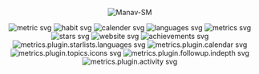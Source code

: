 <!---<p align="center">
    <img src="Hello.gif" />
</p>

<p align="center">
    <img src="github-metrics.svg"  alt="metric svg" class="center"/>
</p>-->

<p align="center"> <img src="https://komarev.com/ghpvc/?username=Manav-SM" alt="Manav-SM" /> </p>

<!---<details align="center">
    <summary>View my Github insights</summary>-->


<!---<table align="center">
   <tbody>
       <tr>
           <td><img src="github-metrics.svg"  alt="metric svg" class="center"/></td>
           <td><img src="habit.svg"  alt="habit svg" class="center"/></td>
       </tr>
       <tr>
        <td><img src="calender.svg"  alt="calender svg" class="center"/></td>
         <td><img src="languages.svg"  alt="languages svg" class="center"/></td>
       </tr>
       <tr>
         <td><img src="metrics.plugin.activity.svg"  alt="metrics svg" class="center"/></td>
         <td><img src="achievements.svg"  alt="achievements svg" class="center"/></td>
       </tr>
       <tr>
        <td><img src="stars.svg"  alt="stars svg" class="center"/></td>
        <td><img src="website.svg"  alt="website svg" class="center"/></td>
       </tr>
   </tbody>
</table>-->

<p align="center">
<img src="github-metrics.svg"  alt="metric svg" class="center"/>
<img src="habit.svg"  alt="habit svg" class="center"/>
<img src="calender.svg"  alt="calender svg" class="center"/>
<img src="languages.svg"  alt="languages svg" class="center"/>
<img src="metrics.plugin.activity.svg"  alt="metrics svg" class="center"/>
<img src="stars.svg"  alt="stars svg" class="center"/>
<img src="website.svg"  alt="website svg" class="center"/>
<img src="achievements.svg"  alt="achievements svg" class="center"/>
<img src="metrics.plugin.starlists.languages.svg"  alt="metrics.plugin.starlists.languages svg" class="center"/>
<img src="metrics.plugin.calendar.svg"  alt="metrics.plugin.calendar svg" class="center"/>
<img src="metrics.plugin.topics.icons.svg"  alt="metrics.plugin.topics.icons svg" class="center"/>
<img src="metrics.plugin.followup.indepth.svg"  alt="metrics.plugin.followup.indepth svg" class="center"/>
<img src="metrics.plugin.activity.svg"  alt="metrics.plugin.activity svg" class="center"/>
</p>
    

        
<!---<p align="center">
<img src="github-metrics.svg"  alt="metric svg" class="center"/>
<img src="habit.svg"  alt="habit svg" class="center"/>
<img src="website.svg"  alt="website svg" class="center"/>
<img src="languages.svg"  alt="languages svg" class="center"/>
<img src="stars.svg"  alt="stars svg" class="center"/>
<img src="metrics.plugin.activity.svg"  alt="metrics svg" class="center"/>
<img src="achievements.svg"  alt="achievements svg" class="center"/>-->
<!---</details>-->
<!---</p>

<p align="center">
    <img src="Cheers.gif" />
</p>-->
<!---[![Metrics](https://github.com/Manav-SM/Manav-SM/actions/workflows/metrics.yml/badge.svg)](https://github.com/Manav-SM/Manav-SM/actions/workflows/metrics.yml)
![Profile Views](https://komarev.com/ghpvc/?username=Manav-SM&color=brightgreen)-->
<!---<p align="center">

- 🌐 Visit my [Website](https://mnvsm.vercel.app/)
- 💻 View my [HackerRank](https://www.hackerrank.com/manav_sm)
- 👔 Connect with me on [LinkedIn](https://www.linkedin.com/in/manavsm/)


</p>

<p align="center">

![Profile Views](https://komarev.com/ghpvc/?username=Manav-SM&color=lightgrey)
![Linkedin](https://img.shields.io/badge/-manavsm-grey?style=social&logo=linkedin&logoColor=lightgrey&link=https://www.linkedin.com/in/manavsm/)
<!---![Gmail Badge](https://img.shields.io/badge/-contact@rehkloos.com-grey?style=flat-square&logo=Gmail&logoColor=white&link=mailto:contact@rehkloos.com)](mailto:contact@rehkloos.com)

![Anurag's GitHub stats](https://github-readme-stats.vercel.app/api?username=Manav-SM&count_private=true&show_icons=true&theme=dark&include_all_commits=true)

</p>


<p align="center">
    <img src="Cheers.gif" />
</p>

<p align="center">
    <img src="Hello.gif" />
</p>

Welcome to my profile!<br/>
I’m Manav Sandeep Mehta, an IT Engineering Graduate, Developer from Mumbai. I am currently working as a Support Engineer at ANV Infotech Pvt. Ltd.
- 🌐 Visit my [Website](https://mnvsm.pages.dev/)
- 💻 View my [HackerRank](https://www.hackerrank.com/manav_sm)
- 📬 Send me an [Email](mailto:Manav-SM@outlook.com)
- 🔭 Support Engineer at ANV Infotech Pvt. LTd.
- 👔 Connect with me on [LinkedIn](https://www.linkedin.com/in/manavsm/)
- 🎓 IT Engineering Graduate from [Shah and Anchor Kutchhi Engineering College](https://www.shahandanchor.com/home/)
- 🏡 Based in Mumbai, India

## Technologies I have uses

### Languages
![Python](https://img.shields.io/badge/-Python-black?style=for-the-badge&logo=Python)
![R](https://img.shields.io/badge/-R-black?style=for-the-badge&logo=r)
![Java](https://img.shields.io/badge/-Java-black?style=for-the-badge&logo=Java)
![C](https://img.shields.io/badge/-C-black?style=for-the-badge&logo=c)
![JavaScript](https://img.shields.io/badge/-JavaScript-black?style=for-the-badge&logo=javascript)
![MySQL](https://img.shields.io/badge/-mySQL-black?style=for-the-badge&logo=mySQL)
![HTML5](https://img.shields.io/badge/-html5-black?style=for-the-badge&logo=html5)
![CSS3](https://img.shields.io/badge/-css3-black?style=for-the-badge&logo=css3)

### Software
![Arduino](https://img.shields.io/badge/-Arduino-black?style=for-the-badge&logo=arduino)
![RaspberryPi](https://img.shields.io/badge/-Raspberry%20Pi-black?style=for-the-badge&logo=Raspberry%20Pi)
![Tableau](https://img.shields.io/badge/-Tableau-black?style=for-the-badge&logo=tableau)
![Amazon AWS](https://img.shields.io/badge/AWS-black?style=for-the-badge&logo=amazon-aws)
![Cloudflare](https://img.shields.io/badge/-cloudflare-black?style=for-the-badge&logo=cloudflare)
![Github](https://img.shields.io/badge/-Github-black?style=for-the-badge&logo=github)
![Overleaf](https://img.shields.io/badge/-Overleaf-black?style=for-the-badge&logo=overleaf)
![Hugo](https://img.shields.io/badge/-Hugo-black?style=for-the-badge&logo=hugo)
![Gatsby](https://img.shields.io/badge/-Gatsby-black?style=for-the-badge&logo=gatsby)
![Figma](https://img.shields.io/badge/-Figma-black?style=for-the-badge&logo=figma)
![Microsoft Word](https://img.shields.io/badge/-Microsoft%20Word-black?style=for-the-badge&logo=Microsoft%20Word)
![Microsoft PowerPoint](https://img.shields.io/badge/-Microsoft%20PowerPoint-black?style=for-the-badge&logo=Microsoft%20PowerPoint)
![Microsoft Excel](https://img.shields.io/badge/-Microsoft%20Excel-black?style=for-the-badge&logo=Microsoft%20Excel)
![Microsoft Outlook](https://img.shields.io/badge/-Microsoft%20Outlook-black?style=for-the-badge&logo=Microsoft%20Outlook)

<p align="center">
    <img src="Cheers.gif" />
</p>-->


<!---📫 How to reach me: ...

**Manav-SM/Manav-SM** is a ✨ _special_ ✨ repository because its `README.md` (this file) appears on your GitHub profile.

Here are some ideas to get you started:

- 🔭 I’m currently working on ...
- 🌱 I’m currently learning ...
- 👯 I’m looking to collaborate on ...
- 🤔 I’m looking for help with ...
- 💬 Ask me about ...
- 📫 How to reach me: ...
- 😄 Pronouns: ...
- ⚡ Fun fact: ...

🏡 [website][website] **|**
🐦 [twitter][twitter] **|**
📺 [youtube][youtube] **|**
🎥 [twitch][twitch] **|**
📦 [npm][npm] **|**
📷 [instagram][instagram] **|**
👔 [linkedin][linkedin]

[website]: https://mnvsm.pages.dev/
[twitter]: https://github.com/
[youtube]: https://github.com/
[twitch]: https://github.com/
[instagram]: https://github.com/
[linkedin]: https://github.com/
[npm]: https://github.com/
[brad]: https://github.com/
-->
